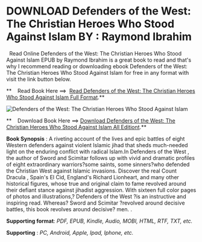  **DOWNLOAD Defenders of the West: The Christian Heroes Who Stood Against Islam BY : Raymond Ibrahim**
=====================================================================================================

  Read Online Defenders of the West: The Christian Heroes Who Stood Against Islam EPUB by Raymond Ibrahim is a great book to read and that's why I recommend reading or downloading ebook Defenders of the West: The Christian Heroes Who Stood Against Islam for free in any format with visit the link button below.

**    Read Book Here ==>  [Read Defenders of the West: The Christian Heroes Who Stood Against Islam Full Format](https://goodreadbook.site/?book=1642938203).**

![Defenders of the West: The Christian Heroes Who Stood Against Islam](https://i.gr-assets.com/images/S/compressed.photo.goodreads.com/books/1653220834l/59796964.jpg)

**    Download Book Here ==> [Download Defenders of the West: The Christian Heroes Who Stood Against Islam All Editiont](https://goodreadbook.site/?book=1642938203).**

**Book Synopsis** : A riveting account of the lives and epic battles of eight Western defenders against violent Islamic jihad that sheds much-needed light on the enduring conflict with radical Islam.In Defenders of the West , the author of Sword and Scimitar follows up with vivid and dramatic profiles of eight extraordinary warriors?some saints, some sinners?who defended the Christian West against Islamic invasions. Discover the real Count Dracula , Spain's El Cid, England's Richard Lionheart, and many other historical figures, whose true and original claim to fame revolved around their defiant stance against jihadist aggression. With sixteen full color pages of photos and illustrations,? Defenders of the West ?is an instructive and inspiring read. Whereas? Sword and Scimitar ?revolved around decisive battles, this book revolves around decisive? men. .

**Supporting format**: _PDF, EPUB, Kindle, Audio, MOBI, HTML, RTF, TXT, etc._

**Supporting** : _PC, Android, Apple, Ipad, Iphone, etc._